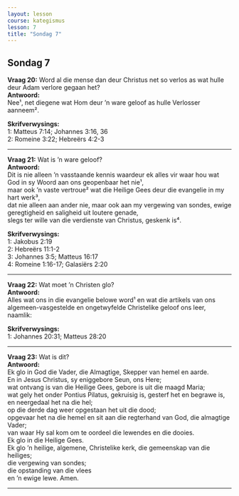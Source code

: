 ```yaml
---
layout: lesson
course: kategismus
lesson: 7
title: "Sondag 7"
---
```


## Sondag 7

**Vraag 20:** Word al die mense dan deur Christus net so verlos as wat hulle deur Adam verlore gegaan het?  
**Antwoord:**  
Nee¹, net diegene wat Hom deur ’n ware geloof as hulle Verlosser aanneem².

**Skrifverwysings:**  
1: Matteus 7:14; Johannes 3:16, 36  
2: Romeine 3:22; Hebreërs 4:2-3

---

**Vraag 21:** Wat is ’n ware geloof?  
**Antwoord:**  
Dit is nie alleen ’n vasstaande kennis waardeur ek alles vir waar hou wat God in sy Woord aan ons geopenbaar het nie¹,  
maar ook ’n vaste vertroue² wat die Heilige Gees deur die evangelie in my hart werk³,  
dat nie alleen aan ander nie, maar ook aan my vergewing van sondes, ewige geregtigheid en saligheid uit loutere genade,  
slegs ter wille van die verdienste van Christus, geskenk is⁴.

**Skrifverwysings:**  
1: Jakobus 2:19  
2: Hebreërs 11:1-2  
3: Johannes 3:5; Matteus 16:17  
4: Romeine 1:16-17; Galasiërs 2:20

---

**Vraag 22:** Wat moet ’n Christen glo?  
**Antwoord:**  
Alles wat ons in die evangelie belowe word¹ en wat die artikels van ons algemeen-vasgestelde en ongetwyfelde Christelike geloof ons leer, naamlik:

**Skrifverwysings:**  
1: Johannes 20:31; Matteus 28:20

---

**Vraag 23:** Wat is dit?  
**Antwoord:**  
Ek glo in God die Vader, die Almagtige, Skepper van hemel en aarde.  
En in Jesus Christus, sy eniggebore Seun, ons Here;  
wat ontvang is van die Heilige Gees, gebore is uit die maagd Maria;  
wat gely het onder Pontius Pilatus, gekruisig is, gesterf het en begrawe is, en neergedaal het na die hel;  
op die derde dag weer opgestaan het uit die dood;  
opgevaar het na die hemel en sit aan die regterhand van God, die almagtige Vader;  
van waar Hy sal kom om te oordeel die lewendes en die dooies.  
Ek glo in die Heilige Gees.  
Ek glo ’n heilige, algemene, Christelike kerk, die gemeenskap van die heiliges;  
die vergewing van sondes;  
die opstanding van die vlees  
en ’n ewige lewe. Amen.

---